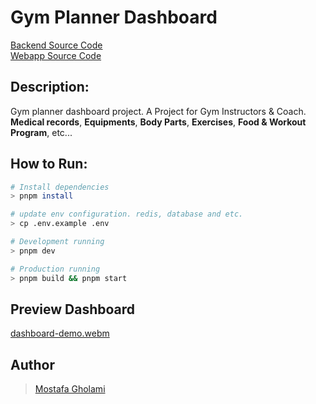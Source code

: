 # Gym Planner Dashboard

[Backend Source Code](https://github.com/mst-ghi/gym-planner-backend)
<br/>
[Webapp Source Code](https://github.com/mst-ghi/gym-planner-web-app)

## Description:

Gym planner dashboard project. A Project for Gym Instructors & Coach. <br /> **Medical records**, **Equipments**, **Body Parts**, **Exercises**, **Food & Workout Program**, etc...

## How to Run:

```bash
# Install dependencies
> pnpm install

# update env configuration. redis, database and etc.
> cp .env.example .env

# Development running
> pnpm dev

# Production running
> pnpm build && pnpm start
```
## Preview Dashboard
[dashboard-demo.webm](https://github.com/user-attachments/assets/9febb942-3f9d-422c-ad32-353f29884362)

## Author

> [Mostafa Gholami](https://mst-ghi.github.io/)
